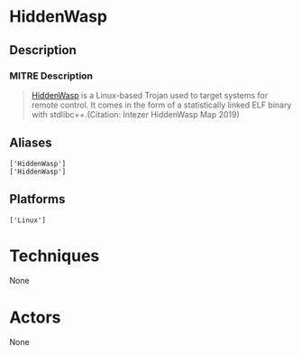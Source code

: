 
# HiddenWasp

## Description

### MITRE Description

> [HiddenWasp](https://attack.mitre.org/software/S0394) is a Linux-based Trojan used to target systems for remote control. It comes in the form of a statistically linked ELF binary with stdlibc++.(Citation: Intezer HiddenWasp Map 2019)

## Aliases

```
['HiddenWasp']
['HiddenWasp']
```

## Platforms

```
['Linux']
```

# Techniques

None

# Actors

None
